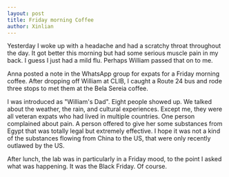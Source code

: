 ```yaml
---
layout: post
title: Friday morning Coffee
author: Xinlian
---
```


Yesterday I woke up with a headache and had a scratchy throat throughout the day.  It got better this morning but had some serious muscle pain in my back.  I guess I just had a mild flu.  Perhaps William passed that on to me.

Anna posted a note in the WhatsApp group for expats for a Friday morning coffee.  After dropping off William at CLIB, I caught a Route 24 bus and rode three stops to met them at the Bela Sereia coffee.

I was introduced as "William's Dad".  Eight people showed up.  We talked about the weather, the rain, and cultural experiences.  Except me, they were all veteran expats who had lived in multiple countries.  One person complained about pain.  A person offered to give her some substances from Egypt that was totally legal but extremely effective.  I hope it was not a kind of the substances flowing from China to the US, that were only recently outlawed by the US.

After lunch, the lab was in particularly in a Friday mood, to the point I asked what was happening.  It was the Black Friday.  Of course.
